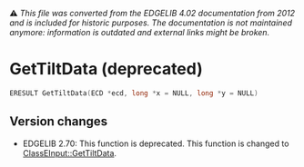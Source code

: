 :warning: _This file was converted from the EDGELIB 4.02 documentation from 2012 and is included for historic purposes. The documentation is not maintained anymore: information is outdated and external links might be broken._

# GetTiltData (deprecated)


```c++
ERESULT GetTiltData(ECD *ecd, long *x = NULL, long *y = NULL)
```

## Version changes
- EDGELIB 2.70: This function is deprecated. This function is changed to [ClassEInput::GetTiltData](classeinput_gettiltdata.md).

